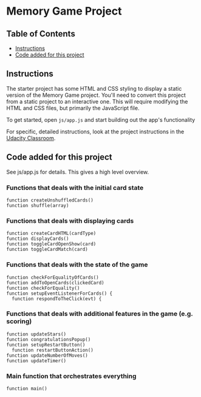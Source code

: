 # Memory Game Project

## Table of Contents

* [Instructions](#instructions)
* [Code added for this project](#code)

## Instructions

The starter project has some HTML and CSS styling to display a static version of the Memory Game project. You'll need to convert this project from a static project to an interactive one. This will require modifying the HTML and CSS files, but primarily the JavaScript file.

To get started, open `js/app.js` and start building out the app's functionality

For specific, detailed instructions, look at the project instructions in the [Udacity Classroom](https://classroom.udacity.com/me).

## Code added for this project 

See js/app.js for details. This gives a high level overview.

### Functions that deals with the initial card state
```
function createUnshuffledCards()  
function shuffle(array) 
```

### Functions that deals with displaying cards
```
function createCardHTML(cardType) 
function displayCards() 
function toggleCardOpenShow(card) 
function toggleCardMatch(card) 
```

### Functions that deals with the state of the game
```
function checkForEqualityOfCards() 
function addToOpenCards(clickedCard)
function checkForEquality() 
function setupEventListenerForCards() {
  function respondToTheClick(evt) {
```

### Functions that deals with additional features in the game (e.g. scoring)
```
function updateStars() 
function congratulationsPopup()
function setupRestartButton() 
  function restartButtonAction() 
function updateNumberOfMoves()
function updateTimer() 
```

### Main function that orchestrates everything
```
function main() 
```


